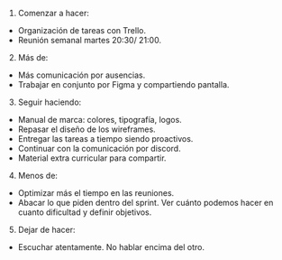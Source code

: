 1. Comenzar a hacer:

- Organización de tareas con Trello.
- Reunión semanal martes 20:30/ 21:00.

2. Más de:

- Más comunicación por ausencias.
- Trabajar en conjunto por Figma y compartiendo pantalla.  

3. Seguir haciendo:

- Manual de marca: colores, tipografía, logos.
- Repasar el diseño de los wireframes.
- Entregar las tareas a tiempo siendo proactivos.
- Continuar con la comunicación por discord.
- Material extra curricular para compartir.

4. Menos de:

- Optimizar más el tiempo en las reuniones.
- Abacar lo que piden dentro del sprint. Ver cuánto podemos hacer en cuanto dificultad y definir objetivos.

5. Dejar de hacer:

- Escuchar atentamente. No hablar encima del otro.